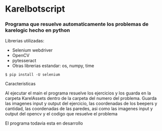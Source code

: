 # Karelbotscript
### Programa que resuelve automaticamente los problemas de karelogic hecho en python
Librerias utilizadas:
- Selenium webdriver
- OpenCV 
- pytesseract
- Otras librerias estandar: os, numpy, time

`$ pip install -U selenium`

Caracteristicas

Al ejecutar el main el programa resuelve los ejercicios y los guarda en la carpeta KarelAssets dentro de la carpeta del numero del problema. Guarda las imagenes input y output del ejercicio, las coordenadas de los beepers y cantidad, las coordenadas de las paredes, asi como las imagenes input y output del opencv y el codigo que resuelve el problema

El programa todavia esta en desarrollo
